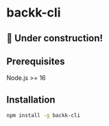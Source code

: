 # backk-cli

## :construction: Under construction!

## Prerequisites

Node.js >= 16

## Installation

```bash
npm install -g backk-cli
```
